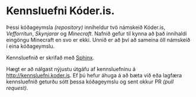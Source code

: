 # Kennsluefni Kóder.is.
Þessi kóðageymsla *(repository)* inniheldur tvö námskeið Kóder.is, *Vefforritun*, *Skynjarar* og *Minecraft*. Nafnið gefur til kynna að það innihaldi eingöngu Minecraft en svo er ekki. Unnið er að því að sameina öll námskeið í eina kóðageymslu.

Kennsluefnið er skrifað með [Sphinx](http://www.sphinx-doc.org/en/1.5.1/).

Hægt er að nálgast nýjustu útgáfu af kennsluefninu á http://kennsluefni.koder.is. Ef þú hefur áhuga á að bæta við eða lagfæra kennsluefnið geturðu sótt þessa kóðageymslu og sent okkur PR *(pull request)*.
